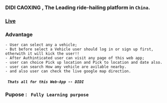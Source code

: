 ### DIDI CAOXING , The Leading ride-hailing platform in `China`.
### [Live](https://final-assignment-66726.web.app/)


### Advantage 
    - User can select any a vehicle;
    - But before select a Vehicle user should log in or sign up first, otherwith it will kick the user!!
    - After Authinticated user can visit any page of this web app;
    - user can choice Pick up location and Pick to location and date also.
    - user can search How amy vehicle are avilable nearby.
    - and also user can check the live google map direction.

##### ` Thats all for this Web-App -- DIDI`
### Pupose : ` Fully Learning purpose` 
<!-- - List  -->
<!-- Use `git status` to list all new or modified files that haven't yet been committed. -->


<!-- # The largest heading
## The second largest heading
###### The smallest heading -->